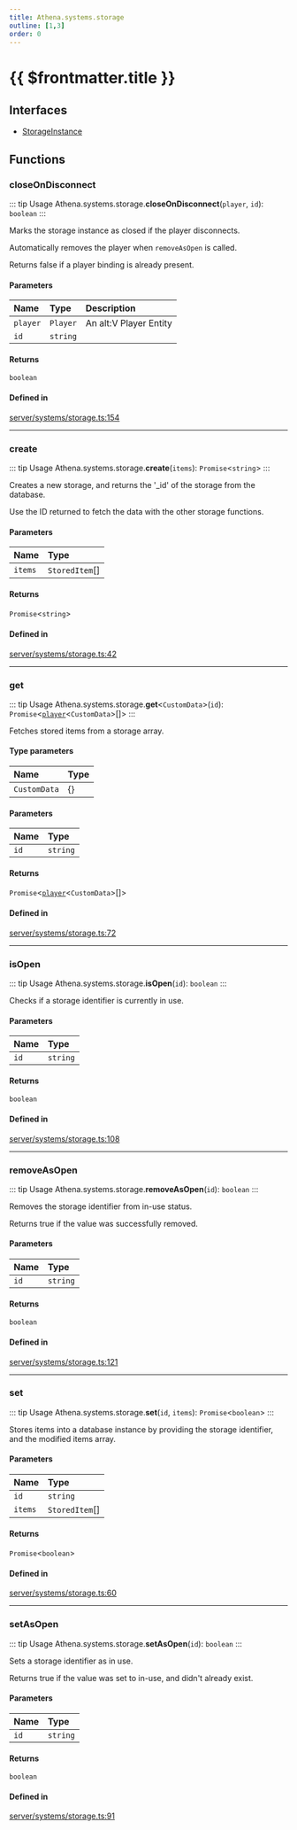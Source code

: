 ```yaml
---
title: Athena.systems.storage
outline: [1,3]
order: 0
---
```


# {{ $frontmatter.title }}


## Interfaces

- [StorageInstance](../interfaces/server_systems_storage_StorageInstance.md)

## Functions

### closeOnDisconnect

::: tip Usage
Athena.systems.storage.**closeOnDisconnect**(`player`, `id`): `boolean`
:::

Marks the storage instance as closed if the player disconnects.

Automatically removes the player when `removeAsOpen` is called.

Returns false if a player binding is already present.

#### Parameters

| Name | Type | Description |
| :------ | :------ | :------ |
| `player` | `Player` | An alt:V Player Entity |
| `id` | `string` |  |

#### Returns

`boolean`

#### Defined in

[server/systems/storage.ts:154](https://github.com/Stuyk/altv-athena/blob/d2642d1/src/core/server/systems/storage.ts#L154)

___

### create

::: tip Usage
Athena.systems.storage.**create**(`items`): `Promise`<`string`\>
:::

Creates a new storage, and returns the '_id' of the storage from the database.

Use the ID returned to fetch the data with the other storage functions.

#### Parameters

| Name | Type |
| :------ | :------ |
| `items` | `StoredItem`[] |

#### Returns

`Promise`<`string`\>

#### Defined in

[server/systems/storage.ts:42](https://github.com/Stuyk/altv-athena/blob/d2642d1/src/core/server/systems/storage.ts#L42)

___

### get

::: tip Usage
Athena.systems.storage.**get**<`CustomData`\>(`id`): `Promise`<[`player`](server_config.md#player)<`CustomData`\>[]\>
:::

Fetches stored items from a storage array.

#### Type parameters

| Name | Type |
| :------ | :------ |
| `CustomData` | {} |

#### Parameters

| Name | Type |
| :------ | :------ |
| `id` | `string` |

#### Returns

`Promise`<[`player`](server_config.md#player)<`CustomData`\>[]\>

#### Defined in

[server/systems/storage.ts:72](https://github.com/Stuyk/altv-athena/blob/d2642d1/src/core/server/systems/storage.ts#L72)

___

### isOpen

::: tip Usage
Athena.systems.storage.**isOpen**(`id`): `boolean`
:::

Checks if a storage identifier is currently in use.

#### Parameters

| Name | Type |
| :------ | :------ |
| `id` | `string` |

#### Returns

`boolean`

#### Defined in

[server/systems/storage.ts:108](https://github.com/Stuyk/altv-athena/blob/d2642d1/src/core/server/systems/storage.ts#L108)

___

### removeAsOpen

::: tip Usage
Athena.systems.storage.**removeAsOpen**(`id`): `boolean`
:::

Removes the storage identifier from in-use status.

Returns true if the value was successfully removed.

#### Parameters

| Name | Type |
| :------ | :------ |
| `id` | `string` |

#### Returns

`boolean`

#### Defined in

[server/systems/storage.ts:121](https://github.com/Stuyk/altv-athena/blob/d2642d1/src/core/server/systems/storage.ts#L121)

___

### set

::: tip Usage
Athena.systems.storage.**set**(`id`, `items`): `Promise`<`boolean`\>
:::

Stores items into a database instance by providing the storage identifier, and the modified items array.

#### Parameters

| Name | Type |
| :------ | :------ |
| `id` | `string` |
| `items` | `StoredItem`[] |

#### Returns

`Promise`<`boolean`\>

#### Defined in

[server/systems/storage.ts:60](https://github.com/Stuyk/altv-athena/blob/d2642d1/src/core/server/systems/storage.ts#L60)

___

### setAsOpen

::: tip Usage
Athena.systems.storage.**setAsOpen**(`id`): `boolean`
:::

Sets a storage identifier as in use.

Returns true if the value was set to in-use, and didn't already exist.

#### Parameters

| Name | Type |
| :------ | :------ |
| `id` | `string` |

#### Returns

`boolean`

#### Defined in

[server/systems/storage.ts:91](https://github.com/Stuyk/altv-athena/blob/d2642d1/src/core/server/systems/storage.ts#L91)
